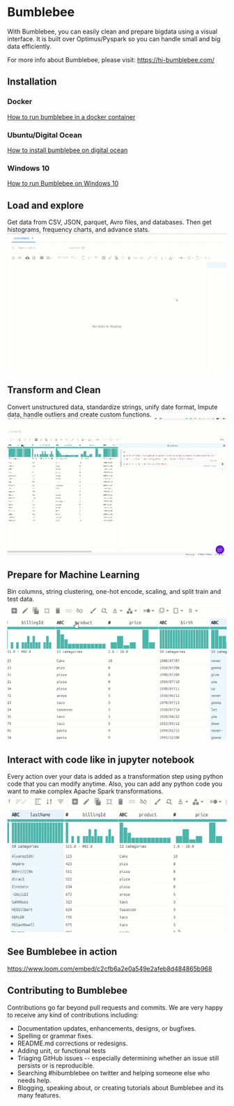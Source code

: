 
# Bumblebee

With Bumblebee, you can easily clean and prepare bigdata using a visual interface. It is built over Optimus/Pyspark so you can handle small and big data efficiently.

For more info about Bumblebee, please visit:
https://hi-bumblebee.com/

## Installation
### Docker

[How to run bumblebee in a docker container](https://medium.com/hi-bumblebee/how-to-run-bumblebee-in-a-docker-container-c9da047d1ff1 "Docker Installation")

### Ubuntu/Digital Ocean

[How to install bumblebee on digital ocean](https://medium.com/hi-bumblebee/how-to-install-bumblebee-on-digital-ocean-ef77138f1838 "Ubuntu/Digital Ocean Installation")

### Windows 10

[How to run Bumblebee on Windows 10](https://medium.com/hi-bumblebee/how-to-run-bumblebee-on-windows-10-aeba8c1943d0 "How to run Bumblebee on Windows 10")

## Load and explore
Get data from CSV, JSON, parquet, Avro files, and databases. Then get histograms, frequency charts, and advance stats.
![Database](images/db.gif)

## Transform and Clean
Convert unstructured data, standardize strings, unify date format, Impute data, handle outliers and create custom functions.
![Transform](images/jupyter.gif)

## Prepare for Machine Learning
Bin columns, string clustering, one-hot encode, scaling, and split train and test data.
![Prepare](images/ml.gif)

## Interact with code like in jupyter notebook
Every action over your data is added as a transformation step using python code that you can modify anytime. Also, you can add any python code you want to make complex Apache Spark transformations.
![Interact](images/transform.gif)

## See Bumblebee in action
https://www.loom.com/embed/c2cfb6a2e0a549e2afeb8d484865b968


## Contributing to Bumblebee 
Contributions go far beyond pull requests and commits. We are very happy to receive any kind of contributions including:

* Documentation updates, enhancements, designs, or bugfixes.
* Spelling or grammar fixes.
* README.md corrections or redesigns.
* Adding unit, or functional tests
* Triaging GitHub issues -- especially determining whether an issue still persists or is reproducible.
* Searching #hibumblebee on twitter and helping someone else who needs help.
* Blogging, speaking about, or creating tutorials about Bumblebee and its many features.
